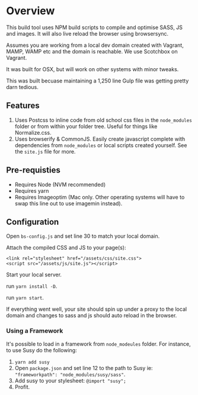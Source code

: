 # Overview

This build tool uses NPM build scripts to compile and optimise SASS, JS and images. It will also live reload the browser using browsersync.

Assumes you are working from a local dev domain created with Vagrant, MAMP, WAMP etc and the domain is reachable. We use Scotchbox on Vagrant.

It was built for OSX, but will work on other systems with minor tweaks.

This was built becuase maintaining a 1,250 line Gulp file was getting pretty darn tedious.

## Features

1. Uses Postcss to inline code from old school css files in the `node_modules` folder or from within your folder tree. Useful for things like Normalize.css.
2. Uses browserify & CommonJS. Easily create javascript complete with dependencies from `node_modules` or local scripts created yourself. See the `site.js` file for more.

## Pre-requisties

* Requires Node (NVM recommended)
* Requires yarn
* Requires Imageoptim (Mac only. Other operating systems will have to swap this line out to use imagemin instead).

## Configuration

Open `bs-config.js` and set line 30 to match your local domain.

Attach the compiled CSS and JS to your page(s):

```
<link rel="stylesheet" href="/assets/css/site.css">
<script src="/assets/js/site.js"></script>
```

Start your local server.

run `yarn install -D`.

run `yarn start`.

If everything went well, your site should spin up under a proxy to the local domain and changes to sass and js should auto reload in the browser.

### Using a Framework

It's possible to load in a framework from `node_modeules` folder. For instance, to use Susy do the following:

1. `yarn add susy`
2. Open `package.json` and set line 12 to the path to Susy ie: `"frameworkpath": "node_modules/susy/sass"`.
3. Add susy to your stylesheet: `@import "susy";`
4. Profit.
